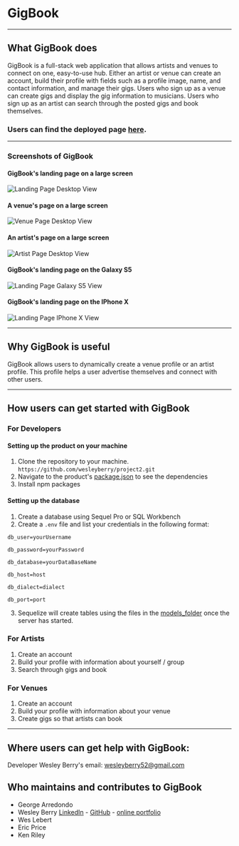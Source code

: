# GigBook
- - -
## What GigBook does
GigBook is a full-stack web application that allows artists and venues to connect on one, easy-to-use hub. Either an artist or venue can create an account, build their profile with fields such as a profile image, name, and contact information, and manage their gigs. Users who sign up as a venue can create gigs and display the gig information to musicians. Users who sign up as an artist can search through the posted gigs and book themselves.

### Users can find the deployed page [here](https://blooming-tundra-24887.herokuapp.com/).
- - -
### Screenshots of GigBook
#### GigBook's landing page on a large screen
![Landing Page Desktop View](/screenshots/gigbooklanding.JPG)
#### A venue's page on a large screen
![Venue Page Desktop View](/screenshots/gigbookvenue.JPG)
#### An artist's page on a large screen
![Artist Page Desktop View](/screenshots/gigbookband.JPG)
#### GigBook's landing page on the Galaxy S5
![Landing Page Galaxy S5 View](/screenshots/gigbookgalaxys5.JPG)
#### GigBook's landing page on the IPhone X
![Landing Page IPhone X View](/screenshots/gigbookiphonex.JPG)
- - -
## Why GigBook is useful
GigBook allows users to dynamically create a venue profile or an artist profile. This profile helps a user advertise themselves and connect with other users.
- - -
## How users can get started with GigBook
### For Developers
#### Setting up the product on your machine
1. Clone the repository to your machine.
`https://github.com/wesleyberry/project2.git`
2. Navigate to the product's [package.json](/package.json) to see the dependencies
3. Install npm packages
#### Setting up the database
1. Create a database using Sequel Pro or SQL Workbench
2. Create a `.env` file and list your credentials in the following format:

`db_user=yourUsername`

`db_password=yourPassword`

`db_database=yourDataBaseName`

`db_host=host`

`db_dialect=dialect`

`db_port=port`


3. Sequelize will create tables using the files in the [models_folder](/models) once the server has started.
### For Artists
1. Create an account
2. Build your profile with information about yourself / group
3. Search through gigs and book
### For Venues
1. Create an account
2. Build your profile with information about your venue
3. Create gigs so that artists can book
- - -
## Where users can get help with GigBook:
Developer Wesley Berry's email: wesleyberry52@gmail.com
## Who maintains and contributes to GigBook
* George Arredondo
* Wesley Berry [LinkedIn](https://www.linkedin.com/in/wesley-berry-89742317a) - [GitHub](https://github.com/wesleyberry) - [online portfolio](https://wesleyberry.github.io/Responsive-Portfolio/)
* Wes Lebert
* Eric Price
* Ken Riley